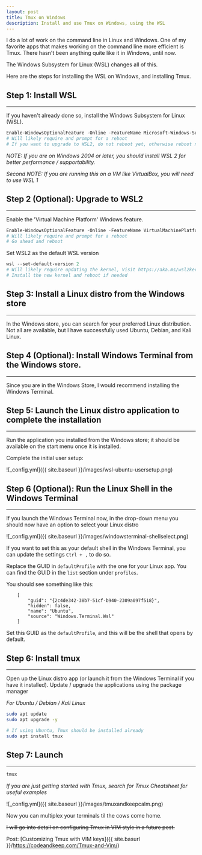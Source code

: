 ```yaml
---
layout: post
title: Tmux on Windows
description: Install and use Tmux on Windows, using the WSL
---
```


I do a lot of work on the command line in Linux and Windows.
One of my favorite apps that makes working on the command line more efficient is Tmux.
There hasn't been anything quite like it in Windows, until now.

The Windows Subsystem for Linux (WSL) changes all of this.

Here are the steps for installing the WSL on Windows, and installing Tmux.

## Step 1: Install WSL

----

If you haven't already done so, install the Windows Subsystem for Linux (WSL).

```powershell
Enable-WindowsOptionalFeature -Online -FeatureName Microsoft-Windows-Subsystem-Linux
# Will likely require and prompt for a reboot
# If you want to upgrade to WSL2, do not reboot yet, otherwise reboot now
```

*NOTE: If you are on Windows 2004 or later,*
*you should install WSL 2 for better performance / supportability.*

*Second NOTE: If you are running this on a VM like VirtualBox,*
*you will need to use WSL 1*

## Step 2 (Optional): Upgrade to WSL2

----

Enable the 'Virtual Machine Platform' Windows feature.

```powershell
Enable-WindowsOptionalFeature -Online -FeatureName VirtualMachinePlatform
# Will likely require and prompt for a reboot
# Go ahead and reboot
```

Set WSL2 as the default WSL version

```powershell
wsl --set-default-version 2
# Will likely require updating the kernel, Visit https://aka.ms/wsl2kernel
# Install the new kernel and reboot if needed
```

## Step 3: Install a Linux distro from the Windows store

----

In the Windows store, you can search for your preferred Linux distribution.
Not all are available, 
but I have successfully used Ubuntu, Debian, and Kali Linux.

## Step 4 (Optional): Install Windows Terminal from the Windows store.

----

Since you are in the Windows Store, 
I would recommend installing the Windows Terminal. 


## Step 5: Launch the Linux distro application to complete the installation

----

Run the application you installed from the Windows store; 
it should be available on the start menu once it is installed.

Complete the initial user setup:

![_config.yml]({{ site.baseurl }}/images/wsl-ubuntu-usersetup.png)


## Step 6 (Optional): Run the Linux Shell in the Windows Terminal

----

If you launch the Windows Terminal now, 
in the drop-down menu you should now have an option to select your Linux distro

![_config.yml]({{ site.baseurl }}/images/windowsterminal-shellselect.png)

If you want to set this as your default shell in the Windows Terminal,
you can update the settings `Ctrl + ,` to do so.

Replace the GUID in `defaultProfile` with the one for your Linux app.
You can find the GUID in the `list` section under `profiles`.

You should see something like this:
```
    [
        "guid": "{2c4de342-38b7-51cf-b940-2309a097f518}",
        "hidden": false,
        "name": "Ubuntu",
        "source": "Windows.Terminal.Wsl"
    ]
```

Set this GUID as the `defaultProfile`, 
and this will be the shell that opens by default.

## Step 6: Install tmux

----

Open up the Linux distro app 
(or launch it from the Windows Terminal if you have it installed).
Update / upgrade the applications using the package manager

*For Ubuntu / Debian / Kali Linux*

```bash
sudo apt update
sudo apt upgrade -y

# If using Ubuntu, Tmux should be installed already
sudo apt install tmux
```

## Step 7: Launch

----

```bash
tmux
```
*If you are just getting started with Tmux, search for Tmux Cheatsheet for useful examples*

![_config.yml]({{ site.baseurl }}/images/tmuxandkeepcalm.png)

Now you can multiplex your terminals til the cows come home.

<s>I will go into detail on configuring Tmux in VIM style in a future post.</s>

Post: [Customizing Tmux with VIM keys]({{ site.basurl }}/https://codeandkeep.com/Tmux-and-Vim/)

